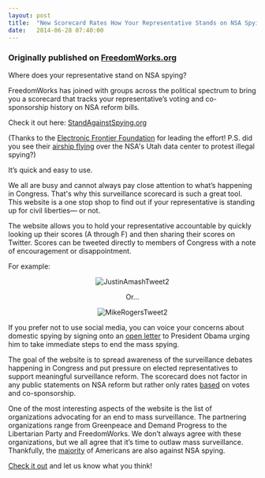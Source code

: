 ```yaml
---
layout: post
title:  "New Scorecard Rates How Your Representative Stands on NSA Spying"
date:   2014-06-28 07:40:00
---
```


 <h3>Originally published on <a href="http://www.freedomworks.org/content/new-scorecard-see-how-your-representative-stands-nsa-spying">FreedomWorks.org</a></h3>

<p>           </p>
<p>Where does your representative stand on NSA spying?</p>

<p>FreedomWorks has joined with groups across the political spectrum to bring you a scorecard that tracks your representative’s voting and co-sponsorship history on NSA reform bills.</p>

<p>Check it out here: <a href="https://standagainstspying.org?r=fw">StandAgainstSpying.org</a></p>

<p>(Thanks to the <a href="https://www.eff.org/">Electronic Frontier Foundation</a> for leading the effort! P.S. did you see their <a href="https://www.eff.org/press/releases/diverse-groups-fly-airship-over-nsas-utah-data-center-protest-illegal-internet-spying">airship flying</a> over the NSA's Utah data center to protest illegal spying?)</p>

<p>It’s quick and easy to use.</p>

<p>We all are busy and cannot always pay close attention to what’s happening in Congress. That's why this surveillance scorecard is such a great tool. This website is a one stop shop to find out if your representative is standing up for civil liberties— or not.</p>

<p>The website allows you to hold your representative accountable by quickly looking up their scores (A through F) and then sharing their scores on Twitter. Scores can be tweeted directly to members of Congress with a note of encouragement or disappointment.</p>

<p>For example:</p>
<center> 
<p><img src="https://supporters.eff.org/sites/default/files/JustinAmashtweetNSA.png" alt="JustinAmashTweet2" /></p>

<p>Or...</p>

<p><img src="https://supporters.eff.org/sites/default/files/mikerogerstweetNSA.png" alt="MikeRogersTweet2" /></p></center> 

<p>If you prefer not to use social media, you can voice your concerns about domestic spying by signing onto an <a href="https://standagainstspying.org/#letter-signup">open letter</a> to President Obama urging him to take immediate steps to end the mass spying.</p>

<p>The goal of the website is to spread awareness of the surveillance debates happening in Congress and put pressure on elected representatives to support meaningful surveillance reform. The scorecard does not factor in any public statements on NSA reform but rather only rates <a href="https://standagainstspying.org/methodology/">based</a> on votes and co-sponsorship.</p>

<p>One of the most interesting aspects of the website is the list of organizations advocating for an end to mass surveillance. The partnering organizations range from Greenpeace and Demand Progress to the Libertarian Party and FreedomWorks. We don’t always agree with these organizations, but we all agree that it’s time to outlaw mass surveillance. Thankfully, the <a href="https://www.eff.org/deeplinks/2013/10/polls-continue-show-majority-americans-against-nsa-spying">majority</a> of Americans are also against NSA spying.</p>

<p><a href="https://standagainstspying.org?r=fw">Check it out</a> and let us know what you think!</p>